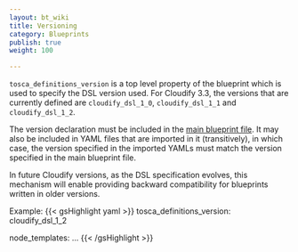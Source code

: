 ```yaml
---
layout: bt_wiki
title: Versioning
category: Blueprints
publish: true
weight: 100

---
```


`tosca_definitions_version` is a top level property of the blueprint which is used to specify the DSL version used.
For Cloudify 3.3, the versions that are currently defined are `cloudify_dsl_1_0`, `cloudify_dsl_1_1` and `cloudify_dsl_1_2`.


The version declaration must be included in the [main blueprint file](reference-terminology.html#main-blueprint-file). It may also be included in YAML files that are imported in it (transitively), in which case, the version specified in the imported YAMLs must match the version specified in the main blueprint file.

In future Cloudify versions, as the DSL specification evolves, this mechanism will enable providing backward compatibility for blueprints written in older versions.
<br>

Example:
{{< gsHighlight  yaml >}}
tosca_definitions_version: cloudify_dsl_1_2

node_templates:
    ...
{{< /gsHighlight >}}
